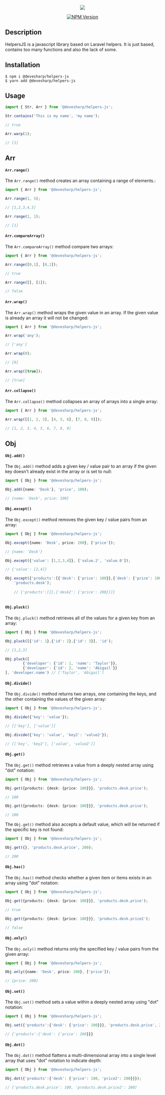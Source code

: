 <p align="center">
  <img src="https://user-images.githubusercontent.com/14295479/72281868-2e2d6d00-361a-11ea-913c-0ea04740a545.png"/>
</p>
<p align="center">
<a href="https://www.npmjs.com/package/@devesharp/helpers-js" target="_blank"><img src="https://img.shields.io/npm/v/@devesharp/helpers-js.svg" alt="NPM Version" /></a>
</p>

## Description
HelpersJS is a javascript library based on Laravel helpers. It is just based, contains too many functions and also the lack of some.

## Installation

```shell
$ npm i @devesharp/helpers-js 
$ yarn add @devesharp/helpers-js
```

## Usage

```ts
import { Str, Arr } from '@devesharp/helpers-js';

Str.contains('This is my name', 'my name'); 

// true

Arr.warp(1); 

// [1]

```

## Arr

#### `Arr.range()`

The `Arr.range()` method creates an array containing a range of elements.:

```ts
import { Arr } from '@devesharp/helpers-js';

Arr.range(1, 5); 

// [1,2,3,4,5]

Arr.range(1, 1); 

// [1]

```

#### `Arr.compareArray()`

The `Arr.compareArray()` method compare two arrays:

```ts
import { Arr } from '@devesharp/helpers-js';

Arr.range([0,1], [0,1]); 

// true

Arr.range([], [1]); 

// false

```

#### `Arr.wrap()`

The `Arr.wrap()` method wraps the given value in an array. If the given value is already an array it will not be changed:

```ts
import { Arr } from '@devesharp/helpers-js';

Arr.wrap('any'); 

// ['any']

Arr.wrap(0); 

// [0]

Arr.wrap([true]); 

// [true]

```

#### `Arr.collapse()`

The `Arr.collapse()` method collapses an array of arrays into a single array:

```ts
import { Arr } from '@devesharp/helpers-js';

Arr.wrap([[1, 2, 3], [4, 5, 6], [7, 8, 9]]); 

// [1, 2, 3, 4, 5, 6, 7, 8, 9]

```

## Obj

#### `Obj.add()`

The `Obj.add()` method adds a given key / value pair to an array if the given key doesn't already exist in the array or is set to null:

```ts
import { Obj } from '@devesharp/helpers-js';

Obj.add({name: 'Desk'}, 'price', 100); 

// {name: 'Desk', price: 100}

```

#### `Obj.except()`

The `Obj.except()` method removes the given key / value pairs from an array:

```ts
import { Obj } from '@devesharp/helpers-js';

Obj.except({name: 'Desk', price: 200}, ['price']); 

// {name: 'Desk'}

Obj.except({'value': [1,2,3,4]}, ['value.2', 'value.0']); 

// {'value': [2,4]}

Obj.except({'products':[{'desk': {'price': 100}},{'desk': {'price': 100}'desk2': {'price': 200}}]}, 
    'products.desk'); 
    
    // {'products':[{},{'desk2': {'price': 200}}]}
    
```

#### `Obj.pluck()`

The `Obj.pluck()` method retrieves all of the values for a given key from an array:

```ts
import { Obj } from '@devesharp/helpers-js';

Obj.pluck([{'id': 1},{'id': 2},{'id': 3}], 'id'); 

// [1,2,3]

Obj.pluck([
        {'developer': {'id': 1, 'name': 'Taylor'}},
        {'developer': {'id': 2, 'name': 'Abigail'}}
], 'developer.name') // ['Taylor', 'Abigail']
```

#### `Obj.divide()`

The `Obj.divide()` method returns two arrays, one containing the keys, and the other containing the values of the given array:

```ts
import { Obj } from '@devesharp/helpers-js';

Obj.divide({'key': 'value'}); 

// [['key'], ['value']]

Obj.divide({'key': 'value', 'key2': 'value2'}); 

// [['key', 'key2'], ['value', 'value2']]

```

#### `Obj.get()`

The `Obj.get()` method retrieves a value from a deeply nested array using "dot" notation:

```ts
import { Obj } from '@devesharp/helpers-js';

Obj.get({products: {desk: {price: 100}}}, 'products.desk.price'); 

// 100

Obj.get({products: {desk: {price: 100}}}, 'products.desk.price'); 

// 100

```

The `Obj.get()` method also accepts a default value, which will be returned if the specific key is not found:

```ts
import { Obj } from '@devesharp/helpers-js';

Obj.get({}, 'products.desk.price', 200); 

// 200

```

#### `Obj.has()`

The `Obj.has()` method checks whether a given item or items exists in an array using "dot" notation:

```ts
import { Obj } from '@devesharp/helpers-js';

Obj.get({products: {desk: {price: 100}}}, 'products.desk.price'); 

// true

Obj.get({products: {desk: {price: 100}}}, 'products.desk.price2'); 

// false

```

#### `Obj.only()`

The `Obj.only()` method returns only the specified key / value pairs from the given array:

```ts
import { Obj } from '@devesharp/helpers-js';

Obj.only({name: 'Desk', price: 200}, ['price']); 

// {price: 200}

```

#### `Obj.set()`

The `Obj.set()` method sets a value within a deeply nested array using "dot" notation:

```ts
import { Obj } from '@devesharp/helpers-js';

Obj.set({'products':{'desk': {'price': 100}}}, 'products.desk.price', 200); 

// {'products':{'desk': {'price': 200}}}

```

#### `Obj.dot()`

The `Obj.dot()` method flattens a multi-dimensional array into a single level array that uses "dot" notation to indicate depth:

```ts
import { Obj } from '@devesharp/helpers-js';

Obj.dot({'products':{'desk': {'price': 100, 'price2': 200}}}); 

// ['products.desk.price': 100, 'products.desk.price2': 200]

```